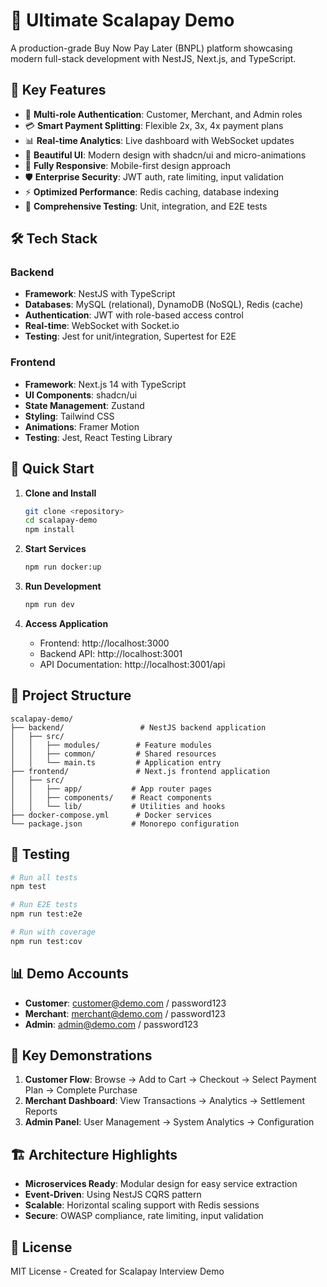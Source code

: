 # 🚀 Ultimate Scalapay Demo

A production-grade Buy Now Pay Later (BNPL) platform showcasing modern full-stack development with NestJS, Next.js, and TypeScript.

## 🌟 Key Features

- 🔐 **Multi-role Authentication**: Customer, Merchant, and Admin roles
- 💳 **Smart Payment Splitting**: Flexible 2x, 3x, 4x payment plans
- 📊 **Real-time Analytics**: Live dashboard with WebSocket updates
- 🎨 **Beautiful UI**: Modern design with shadcn/ui and micro-animations
- 📱 **Fully Responsive**: Mobile-first design approach
- 🛡️ **Enterprise Security**: JWT auth, rate limiting, input validation
- ⚡ **Optimized Performance**: Redis caching, database indexing
- 🧪 **Comprehensive Testing**: Unit, integration, and E2E tests

## 🛠️ Tech Stack

### Backend
- **Framework**: NestJS with TypeScript
- **Databases**: MySQL (relational), DynamoDB (NoSQL), Redis (cache)
- **Authentication**: JWT with role-based access control
- **Real-time**: WebSocket with Socket.io
- **Testing**: Jest for unit/integration, Supertest for E2E

### Frontend
- **Framework**: Next.js 14 with TypeScript
- **UI Components**: shadcn/ui
- **State Management**: Zustand
- **Styling**: Tailwind CSS
- **Animations**: Framer Motion
- **Testing**: Jest, React Testing Library

## 🚀 Quick Start

1. **Clone and Install**
   ```bash
   git clone <repository>
   cd scalapay-demo
   npm install
   ```

2. **Start Services**
   ```bash
   npm run docker:up
   ```

3. **Run Development**
   ```bash
   npm run dev
   ```

4. **Access Application**
   - Frontend: http://localhost:3000
   - Backend API: http://localhost:3001
   - API Documentation: http://localhost:3001/api

## 📁 Project Structure

```
scalapay-demo/
├── backend/                 # NestJS backend application
│   ├── src/
│   │   ├── modules/        # Feature modules
│   │   ├── common/         # Shared resources
│   │   └── main.ts         # Application entry
├── frontend/               # Next.js frontend application
│   ├── src/
│   │   ├── app/           # App router pages
│   │   ├── components/    # React components
│   │   └── lib/           # Utilities and hooks
├── docker-compose.yml      # Docker services
└── package.json           # Monorepo configuration
```

## 🧪 Testing

```bash
# Run all tests
npm test

# Run E2E tests
npm run test:e2e

# Run with coverage
npm run test:cov
```

## 📊 Demo Accounts

- **Customer**: customer@demo.com / password123
- **Merchant**: merchant@demo.com / password123
- **Admin**: admin@demo.com / password123

## 🎯 Key Demonstrations

1. **Customer Flow**: Browse → Add to Cart → Checkout → Select Payment Plan → Complete Purchase
2. **Merchant Dashboard**: View Transactions → Analytics → Settlement Reports
3. **Admin Panel**: User Management → System Analytics → Configuration

## 🏗️ Architecture Highlights

- **Microservices Ready**: Modular design for easy service extraction
- **Event-Driven**: Using NestJS CQRS pattern
- **Scalable**: Horizontal scaling support with Redis sessions
- **Secure**: OWASP compliance, rate limiting, input validation

## 📝 License

MIT License - Created for Scalapay Interview Demo
